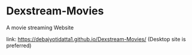 # Dexstream-Movies
A movie streaming Website

link: https://debajyotidatta1.github.io/Dexstream-Movies/
(Desktop site is preferred)
